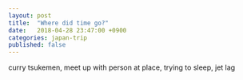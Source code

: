 ```yaml
---
layout: post
title:  "Where did time go?"
date:   2018-04-28 23:47:00 +0900
categories: japan-trip
published: false
---
```

curry tsukemen, meet up with person at place, trying to sleep, jet lag
